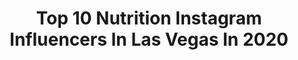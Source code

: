 ---
title: Top 10 Nutrition Instagram Influencers In Las Vegas In 2020
description: >-
  Find top nutrition Instagram influencers in Las Vegas in 2020. Most popular hashtags: #fitness #lasvegas #nutrition #love.
platform: Instagram
profiles:
  - username: "lady_physique"
    fullname: >-
      IFBB Pro Victoria Flores
    location: "United States"
    followers: 17722
    engagement: 317
    commentsToLikes: 0.031593
    id: ck8sx1rezfx6l0j78s08k0zs2
    verified: false
    hashtags: "#ronaabs, #noexcuses, #motivation, #biceps"
  - username: "shainasavoy"
    fullname: >-
      Shaina Savoy
    location: "United States"
    followers: 14292
    engagement: 560
    commentsToLikes: 0.019052
    id: ck55jtmmgxpt10i11pitxl7nu
    verified: false
    hashtags: ""
  - username: "sterlingtorress"
    fullname: >-
      STER
    location: "United States"
    followers: 18586
    engagement: 546
    commentsToLikes: 0.061918
    id: ck5zpm172swdh0i14gueao1aw
    verified: false
    hashtags: "#thedrop, #supalonelychallenge, #bangshot, #shuffle"
  - username: "marco.ruz"
    fullname: >-
      IFBB PRO Marco Ruz
    location: "United States"
    followers: 8876
    engagement: 681
    commentsToLikes: 0.030621
    id: ck5he2uzrqr070i11ftybigfi
    verified: false
    hashtags: "#amateur"
  - username: "cillehoegh"
    fullname: >-
      Cecilie Høgh
    location: "United States"
    followers: 3976
    engagement: 794
    commentsToLikes: 0.116366
    id: ck14ib6cwejgu0i196fa2wqfv
    verified: false
    hashtags: "#couplegoals, #greatsanddunes, #wine, #learnandhavefun"
  - username: "_thetakover_"
    fullname: >-
      Derrione Hill
    location: "United States"
    followers: 20594
    engagement: 428
    commentsToLikes: 0.030246
    id: ck134pikaxkp80i19saewy78a
    verified: false
    hashtags: "#workout, #exercise, #health, #powerlifter"
  - username: "roxannelavin"
    fullname: >-
      Roxanne Lavin
    location: "United States"
    followers: 18749
    engagement: 326
    commentsToLikes: 0.042220
    id: ck6tmohne87zw0j71z41cgl4f
    verified: false
    hashtags: "#grateful, #ecofriendly, #progressnotperfection, #animallover"
  - username: "silviawellness87"
    fullname: >-
      Silvia 🇸🇻 MOM OF 4♍
    location: "United States"
    followers: 5780
    engagement: 874
    commentsToLikes: 0.046340
    id: ck8t8f44qk84d0j78ompeaudl
    verified: false
    hashtags: "#smileforme, #oldpicture, #mirrorpic, #quarantineandchill"
  - username: "emilyvavra"
    fullname: >-
      EMILY ✪
    location: "United States"
    followers: 93733
    engagement: 222
    commentsToLikes: 0.041149
    id: ck55kj6mczfg60i111iemsk1d
    verified: false
    hashtags: "#11, #12, #13, #visionboardday"
  - username: "brandonfitfoodie"
    fullname: >-
      Brandon Budlong
    location: "United States"
    followers: 117015
    engagement: 49
    commentsToLikes: 0.213372
    id: ck0vxs4wa0fwv0i19dl6uy3mc
    verified: false
    hashtags: "#brownie, #authenticmexicanfood, #fitfoodie, #notasandwich"
---